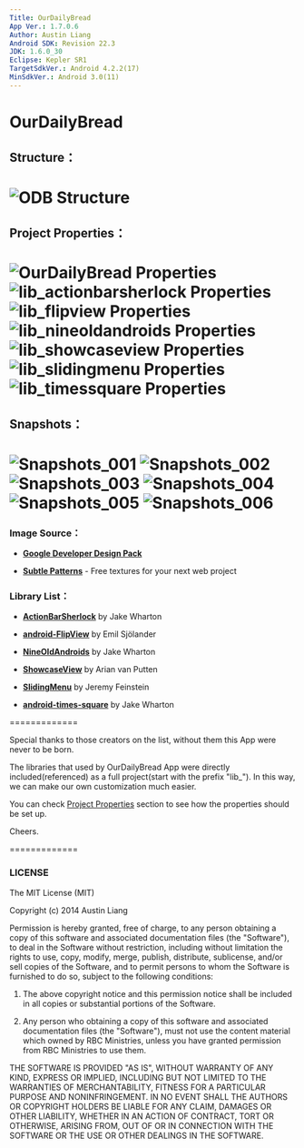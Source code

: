 ```yaml
---
Title: OurDailyBread
App Ver.: 1.7.0.6
Author: Austin Liang
Android SDK: Revision 22.3
JDK: 1.6.0_30
Eclipse: Kepler SR1
TargetSdkVer.: Android 4.2.2(17)
MinSdkVer.: Android 3.0(11)
---
```

OurDailyBread
=============
## Structure：
![ODB Structure](https://dl.dropboxusercontent.com/u/39423116/odbImages/OurDailyBread.png "ODB Structure")
=============
## Project Properties：
![OurDailyBread Properties](https://dl.dropboxusercontent.com/u/39423116/odbImages/ProjProperties/odb_001.png "OurDailyBread Properties")
![lib_actionbarsherlock Properties](https://dl.dropboxusercontent.com/u/39423116/odbImages/ProjProperties/odb_002.png "lib_actionbarsherlock Properties")
![lib_flipview Properties](https://dl.dropboxusercontent.com/u/39423116/odbImages/ProjProperties/odb_003.png "lib_flipview Properties")
![lib_nineoldandroids Properties](https://dl.dropboxusercontent.com/u/39423116/odbImages/ProjProperties/odb_004.png "lib_nineoldandroids Properties")
![lib_showcaseview Properties](https://dl.dropboxusercontent.com/u/39423116/odbImages/ProjProperties/odb_005.png "lib_showcaseview Properties")
![lib_slidingmenu Properties](https://dl.dropboxusercontent.com/u/39423116/odbImages/ProjProperties/odb_006.png "lib_slidingmenu Properties")
![lib_timessquare Properties](https://dl.dropboxusercontent.com/u/39423116/odbImages/ProjProperties/odb_007.png "lib_timessquare Properties")
=============
## Snapshots：
![Snapshots_001](https://dl.dropboxusercontent.com/u/39423116/odbImages/en-US/odb_001.png "Snapshots_001")
![Snapshots_002](https://dl.dropboxusercontent.com/u/39423116/odbImages/en-US/odb_002.png "Snapshots_002")
![Snapshots_003](https://dl.dropboxusercontent.com/u/39423116/odbImages/en-US/odb_003.png "Snapshots_003")
![Snapshots_004](https://dl.dropboxusercontent.com/u/39423116/odbImages/en-US/odb_004.png "Snapshots_004")
![Snapshots_005](https://dl.dropboxusercontent.com/u/39423116/odbImages/en-US/odb_005.png "Snapshots_005")
![Snapshots_006](https://dl.dropboxusercontent.com/u/39423116/odbImages/en-US/odb_006.png "Snapshots_006")
=============
### Image Source：

*    **[Google Developer Design Pack](https://developer.android.com/design/downloads/index.html)** 

*    **[Subtle Patterns](http://subtlepatterns.com/)** - Free textures for your next web project

### Library List：

*    **[ActionBarSherlock](http://actionbarsherlock.com/)**  by Jake Wharton
       
*    **[android-FlipView](https://github.com/emilsjolander/android-FlipView)**  by Emil Sjölander
       
*    **[NineOldAndroids](http://nineoldandroids.com/)**  by Jake Wharton
       
*    **[ShowcaseView](https://github.com/arianvp/ShowcaseView)**  by Arian van Putten
       
*    **[SlidingMenu](https://github.com/jfeinstein10/SlidingMenu)**  by Jeremy Feinstein
       
*    **[android-times-square](https://github.com/square/android-times-square)**  by Jake Wharton

=============


Special thanks to those creators on the list, without them this App were never to be born.

The libraries that used by OurDailyBread App were directly included(referenced) as a full project(start with the prefix "lib_"). In this way, we can make our own customization much easier.

You can check [Project Properties](#project-properties) section to see how the properties should be set up.


Cheers.


=============

### LICENSE

The MIT License (MIT)

Copyright (c) 2014 Austin Liang

Permission is hereby granted, free of charge, to any person obtaining a copy
of this software and associated documentation files (the "Software"), to deal
in the Software without restriction, including without limitation the rights
to use, copy, modify, merge, publish, distribute, sublicense, and/or sell
copies of the Software, and to permit persons to whom the Software is
furnished to do so, subject to the following conditions:

1. The above copyright notice and this permission notice shall be included in all 
copies or substantial portions of the Software.

2. Any person who obtaining a copy of this software and associated documentation 
files (the "Software"), must not use the content material which owned by RBC Ministries, 
unless you have granted permission from RBC Ministries to use them.

THE SOFTWARE IS PROVIDED "AS IS", WITHOUT WARRANTY OF ANY KIND, EXPRESS OR
IMPLIED, INCLUDING BUT NOT LIMITED TO THE WARRANTIES OF MERCHANTABILITY,
FITNESS FOR A PARTICULAR PURPOSE AND NONINFRINGEMENT. IN NO EVENT SHALL THE
AUTHORS OR COPYRIGHT HOLDERS BE LIABLE FOR ANY CLAIM, DAMAGES OR OTHER
LIABILITY, WHETHER IN AN ACTION OF CONTRACT, TORT OR OTHERWISE, ARISING FROM,
OUT OF OR IN CONNECTION WITH THE SOFTWARE OR THE USE OR OTHER DEALINGS IN THE
SOFTWARE.
